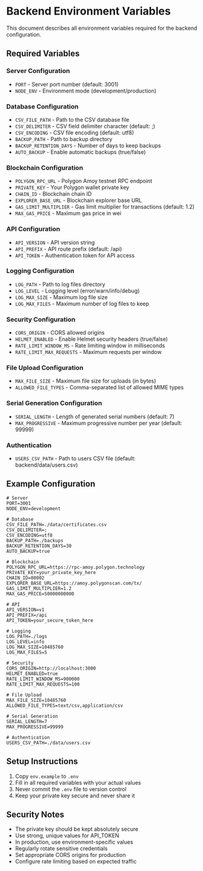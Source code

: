 # Backend Environment Variables

This document describes all environment variables required for the backend configuration.

## Required Variables

### Server Configuration
- `PORT` - Server port number (default: 3001)
- `NODE_ENV` - Environment mode (development/production)

### Database Configuration
- `CSV_FILE_PATH` - Path to the CSV database file
- `CSV_DELIMITER` - CSV field delimiter character (default: ;)
- `CSV_ENCODING` - CSV file encoding (default: utf8)
- `BACKUP_PATH` - Path to backup directory
- `BACKUP_RETENTION_DAYS` - Number of days to keep backups
- `AUTO_BACKUP` - Enable automatic backups (true/false)

### Blockchain Configuration
- `POLYGON_RPC_URL` - Polygon Amoy testnet RPC endpoint
- `PRIVATE_KEY` - Your Polygon wallet private key
- `CHAIN_ID` - Blockchain chain ID
- `EXPLORER_BASE_URL` - Blockchain explorer base URL
- `GAS_LIMIT_MULTIPLIER` - Gas limit multiplier for transactions (default: 1.2)
- `MAX_GAS_PRICE` - Maximum gas price in wei

### API Configuration
- `API_VERSION` - API version string
- `API_PREFIX` - API route prefix (default: /api)
- `API_TOKEN` - Authentication token for API access

### Logging Configuration
- `LOG_PATH` - Path to log files directory
- `LOG_LEVEL` - Logging level (error/warn/info/debug)
- `LOG_MAX_SIZE` - Maximum log file size
- `LOG_MAX_FILES` - Maximum number of log files to keep

### Security Configuration
- `CORS_ORIGIN` - CORS allowed origins
- `HELMET_ENABLED` - Enable Helmet security headers (true/false)
- `RATE_LIMIT_WINDOW_MS` - Rate limiting window in milliseconds
- `RATE_LIMIT_MAX_REQUESTS` - Maximum requests per window

### File Upload Configuration
- `MAX_FILE_SIZE` - Maximum file size for uploads (in bytes)
- `ALLOWED_FILE_TYPES` - Comma-separated list of allowed MIME types

### Serial Generation Configuration
- `SERIAL_LENGTH` - Length of generated serial numbers (default: 7)
- `MAX_PROGRESSIVE` - Maximum progressive number per year (default: 99999)

### Authentication
- `USERS_CSV_PATH` - Path to users CSV file (default: backend/data/users.csv)

## Example Configuration

```env
# Server
PORT=3001
NODE_ENV=development

# Database
CSV_FILE_PATH=./data/certificates.csv
CSV_DELIMITER=;
CSV_ENCODING=utf8
BACKUP_PATH=./backups
BACKUP_RETENTION_DAYS=30
AUTO_BACKUP=true

# Blockchain
POLYGON_RPC_URL=https://rpc-amoy.polygon.technology
PRIVATE_KEY=your_private_key_here
CHAIN_ID=80002
EXPLORER_BASE_URL=https://amoy.polygonscan.com/tx/
GAS_LIMIT_MULTIPLIER=1.2
MAX_GAS_PRICE=50000000000

# API
API_VERSION=v1
API_PREFIX=/api
API_TOKEN=your_secure_token_here

# Logging
LOG_PATH=./logs
LOG_LEVEL=info
LOG_MAX_SIZE=10485760
LOG_MAX_FILES=5

# Security
CORS_ORIGIN=http://localhost:3000
HELMET_ENABLED=true
RATE_LIMIT_WINDOW_MS=900000
RATE_LIMIT_MAX_REQUESTS=100

# File Upload
MAX_FILE_SIZE=10485760
ALLOWED_FILE_TYPES=text/csv,application/csv

# Serial Generation
SERIAL_LENGTH=7
MAX_PROGRESSIVE=99999

# Authentication
USERS_CSV_PATH=./data/users.csv
```

## Setup Instructions

1. Copy `env.example` to `.env`
2. Fill in all required variables with your actual values
3. Never commit the `.env` file to version control
4. Keep your private key secure and never share it

## Security Notes

- The private key should be kept absolutely secure
- Use strong, unique values for API_TOKEN
- In production, use environment-specific values
- Regularly rotate sensitive credentials
- Set appropriate CORS origins for production
- Configure rate limiting based on expected traffic
